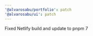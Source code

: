 ```yaml
---
'@alvarosabu/portfolio': patch
'@alvarosabu/ui': patch
---
```


Fixed Netlify build and update to pnpm 7

